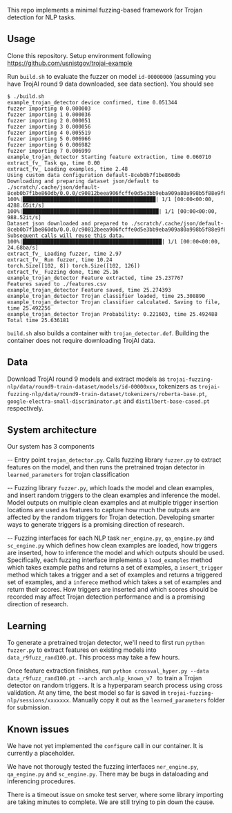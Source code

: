 This repo implements a minimal fuzzing-based framework for Trojan detection for NLP tasks. 

## Usage

Clone this repository. Setup environment following https://github.com/usnistgov/trojai-example

Run `build.sh` to evaluate the fuzzer on model `id-00000000` (assuming you have TrojAI round 9 data downloaded, see data section). You should see

```
$ ./build.sh
example_trojan_detector device confirmed, time 0.051344
fuzzer importing 0 0.000003
fuzzer importing 1 0.000036
fuzzer importing 2 0.000051
fuzzer importing 3 0.000056
fuzzer importing 4 0.005519
fuzzer importing 5 0.006966
fuzzer importing 6 0.006982
fuzzer importing 7 0.006999
example_trojan_detector Starting feature extraction, time 0.060710
extract_fv_ Task qa, time 0.00
extract_fv_ Loading examples, time 2.48
Using custom data configuration default-8ceb0b7f1be860db
Downloading and preparing dataset json/default to ./scratch/.cache/json/default-8ceb0b7f1be860db/0.0.0/c90812beea906fcffe0d5e3bb9eba909a80a998b5f88e9f8acbd320aa91acfde...
100%|███████████████████████████████████████████| 1/1 [00:00<00:00, 4288.65it/s]
100%|████████████████████████████████████████████| 1/1 [00:00<00:00, 988.52it/s]
Dataset json downloaded and prepared to ./scratch/.cache/json/default-8ceb0b7f1be860db/0.0.0/c90812beea906fcffe0d5e3bb9eba909a80a998b5f88e9f8acbd320aa91acfde. Subsequent calls will reuse this data.
100%|█████████████████████████████████████████████| 1/1 [00:00<00:00, 24.68ba/s]
extract_fv_ Loading fuzzer, time 2.97
extract_fv_ Run fuzzer, time 10.24
torch.Size([102, 8]) torch.Size([102, 126])
extract_fv_ Fuzzing done, time 25.16
example_trojan_detector Feature extracted, time 25.237767
Features saved to ./features.csv
example_trojan_detector Feature saved, time 25.274393
example_trojan_detector Trojan classifier loaded, time 25.308890
example_trojan_detector Trojan classifier calculated. Saving to file, time 25.492256
example_trojan_detector Trojan Probability: 0.221603, time 25.492488
Total time 25.636181

```

`build.sh` also builds a container with `trojan_detector.def`. Building the container does not require downloading TrojAI data.

## Data

Download TrojAI round 9 models and extract models as `trojai-fuzzing-nlp/data/round9-train-dataset/models/id-00000xxx`, tokenizers as `trojai-fuzzing-nlp/data/round9-train-dataset/tokenizers/roberta-base.pt`, `google-electra-small-discriminator.pt` and `distilbert-base-cased.pt` respectively.


## System architecture

Our system has 3 components

-- Entry point `trojan_detector.py`. Calls fuzzing library `fuzzer.py` to extract features on the model, and then runs the pretrained trojan detector in `learned_parameters` for trojan classification

-- Fuzzing library `fuzzer.py`, which loads the model and clean examples, and insert random triggers to the clean examples and inference the model. Model outputs on multiple clean examples and at multiple trigger insertion locations are used as features to capture how much the outputs are affected by the random triggers for Trojan detection. Developing smarter ways to generate triggers is a promising direction of research.

-- Fuzzing interfaces for each NLP task `ner_engine.py`, `qa_engine.py` and `sc_engine.py` which defines how clean examples are loaded, how triggers are inserted, how to inference the model and which outputs should be used. Specifically, each fuzzing interface implements a `load_examples` method which takes example paths and returns a set of examples, a `insert_trigger` method which takes a trigger and a set of examples and returns a triggered set of examples, and a `inferece` method which takes a set of examples and return their scores. How triggers are inserted and which scores should be recorded may affect Trojan detection performance and is a promising direction of research.

## Learning

To generate a pretrained trojan detector, we'll need to first run `python fuzzer.py` to extract features on existing models into `data_r9fuzz_rand100.pt`. This process may take a few hours.

Once feature extraction finishes, run `python crossval_hyper.py --data data_r9fuzz_rand100.pt --arch arch.mlp_known_v7 ` to train a Trojan detector on random triggers. It is a hyperparam search process using cross validation. At any time, the best model so far is saved in `trojai-fuzzing-nlp/sessions/xxxxxxx`. Manually copy it out as the `learned_parameters` folder for submission.


## Known issues

We have not yet implemented the `configure` call in our container. It is currently a placeholder.

We have not thorougly tested the fuzzing interfaces `ner_engine.py`, `qa_engine.py` and `sc_engine.py`. There may be bugs in dataloading and inferencing procedures.

There is a timeout issue on smoke test server, where some library importing are taking minutes to complete. We are still trying to pin down the cause.
